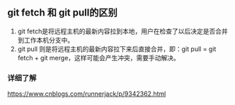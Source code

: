 ## git fetch 和 git pull的区别

1. git fetch是将远程主机的最新内容拉到本地，用户在检查了以后决定是否合并到工作本机分支中。
2. git pull 则是将远程主机的最新内容拉下来后直接合并，即：git pull = git fetch + git merge，这样可能会产生冲突，需要手动解决。

### 详细了解
https://www.cnblogs.com/runnerjack/p/9342362.html